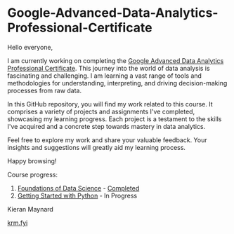 # Google-Advanced-Data-Analytics-Professional-Certificate

Hello everyone,

I am currently working on completing the [Google Advanced Data Analytics Professional Certificate](https://www.coursera.org/professional-certificates/google-advanced-data-analytics). This journey into the world of data analysis is fascinating and challenging. I am learning a vast range of tools and methodologies for understanding, interpreting, and driving decision-making processes from raw data.

In this GitHub repository, you will find my work related to this course. It comprises a variety of projects and assignments I've completed, showcasing my learning progress. Each project is a testament to the skills I've acquired and a concrete step towards mastery in data analytics.

Feel free to explore my work and share your valuable feedback. Your insights and suggestions will greatly aid my learning process.

Happy browsing!

Course progress:
1. [Foundations of Data Science](https://www.coursera.org/learn/foundations-of-data-science) - [Completed](https://www.coursera.org/account/accomplishments/verify/7XUCJXAV5RAX)
2. [Getting Started with Python](https://www.coursera.org/account/accomplishments/verify/7XUCJXAV5RAX) - In Progress

Kieran Maynard

[krm.fyi](http://krm.fyi)
